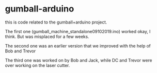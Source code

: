 # gumball-arduino
this is code related to the gumball+arduino project. 

The first one (gumball_machine_standalone09102019.ino) worked okay, I think. But was misplaced for a few weeks. 

The second one was an earlier version that we improved with the help of Bob and Trevor

The third one was worked on by Bob and Jack, while DC and Trevor were over working on the laser cutter. 
